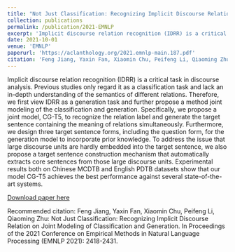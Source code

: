 ```yaml
---
title: "Not Just Classification: Recognizing Implicit Discourse Relation on Joint Modeling of Classification and Generation"
collection: publications
permalink: /publication/2021-EMNLP
excerpt: 'Implicit discourse relation recognition (IDRR) is a critical task in discourse analysis. Previous studies only regard it as a classification task and lack an in-depth understanding of the semantics of different relations. Therefore, we first view IDRR as a generation task and further propose a method joint modeling of the classification and generation. Specifically, we propose a joint model, CG-T5, to recognize the relation label and generate the target sentence containing the meaning of relations simultaneously. Furthermore, we design three target sentence forms, including the question form, for the generation model to incorporate prior knowledge. To address the issue that large discourse units are hardly embedded into the target sentence, we also propose a target sentence construction mechanism that automatically extracts core sentences from those large discourse units. Experimental results both on Chinese MCDTB and English PDTB datasets show that our model CG-T5 achieves the best performance against several state-of-the-art systems.'
date: 2021-10-01
venue: 'EMNLP'
paperurl: 'https://aclanthology.org/2021.emnlp-main.187.pdf'
citation: 'Feng Jiang, Yaxin Fan, Xiaomin Chu, Peifeng Li, Qiaoming Zhu: Not Just Classification: Recognizing Implicit Discourse Relation on Joint Modeling of Classification and Generation. In Proceedings of the 2021 Conference on Empirical Methods in Natural Language Processing (EMNLP 2021): 2418-2431.'
---
```

Implicit discourse relation recognition (IDRR) is a critical task in discourse analysis. Previous studies only regard it as a classification task and lack an in-depth understanding of the semantics of different relations. Therefore, we first view IDRR as a generation task and further propose a method joint modeling of the classification and generation. Specifically, we propose a joint model, CG-T5, to recognize the relation label and generate the target sentence containing the meaning of relations simultaneously. Furthermore, we design three target sentence forms, including the question form, for the generation model to incorporate prior knowledge. To address the issue that large discourse units are hardly embedded into the target sentence, we also propose a target sentence construction mechanism that automatically extracts core sentences from those large discourse units. Experimental results both on Chinese MCDTB and English PDTB datasets show that our model CG-T5 achieves the best performance against several state-of-the-art systems.

[Download paper here](https://aclanthology.org/2021.emnlp-main.187.pdf)

Recommended citation: Feng Jiang, Yaxin Fan, Xiaomin Chu, Peifeng Li, Qiaoming Zhu: Not Just Classification: Recognizing Implicit Discourse Relation on Joint Modeling of Classification and Generation. In Proceedings of the 2021 Conference on Empirical Methods in Natural Language Processing (EMNLP 2021): 2418-2431.
